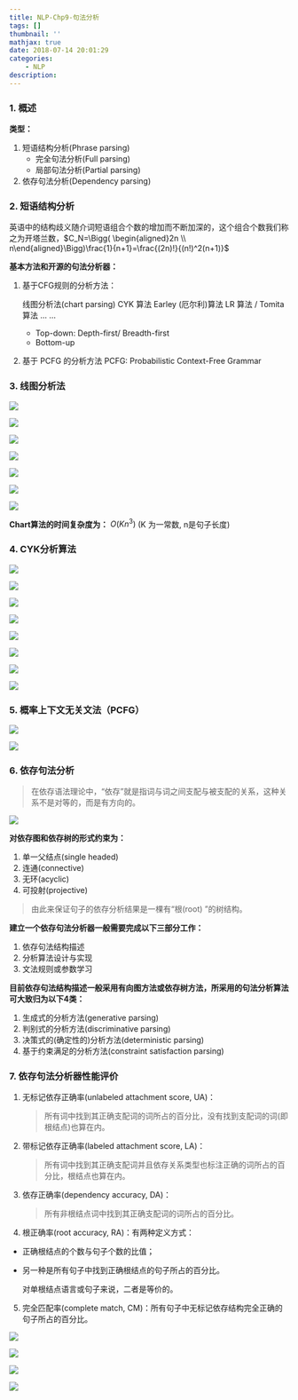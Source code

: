 ```yaml
---
title: NLP-Chp9-句法分析
tags: []
thumbnail: ''
mathjax: true
date: 2018-07-14 20:01:29
categories:
	- NLP
description:
---
```


### 1. 概述

**类型：**

1. 短语结构分析(Phrase parsing)
   - 完全句法分析(Full parsing)
   - 局部句法分析(Partial parsing)
2. 依存句法分析(Dependency parsing)

### 2. 短语结构分析

英语中的结构歧义随介词短语组合个数的增加而不断加深的，这个组合个数我们称之为开塔兰数，$C_N=\Bigg( \begin{aligned}2n \\ n\end{aligned}\Bigg)\frac{1}{n+1}=\frac{(2n)!}{(n!)^2(n+1)}$

**基本方法和开源的句法分析器：**

1. 基于CFG规则的分析方法：

   线图分析法(chart parsing) 
   CYK 算法
   Earley (厄尔利)算法
   LR 算法 / Tomita 算法 … …

   - Top-down: Depth-first/ Breadth-first
   - Bottom-up

2. 基于 PCFG 的分析方法 PCFG: Probabilistic Context-Free Grammar

### 3. 线图分析法

![](https://raw.githubusercontent.com/xmzzyo/img/master/backup/18-7-15/66788476.jpg)

![](https://raw.githubusercontent.com/xmzzyo/img/master/backup/18-7-15/32594558.jpg)

![](https://raw.githubusercontent.com/xmzzyo/img/master/backup/18-7-15/29679548.jpg)

![](https://raw.githubusercontent.com/xmzzyo/img/master/backup/18-7-15/77759849.jpg)

![](https://raw.githubusercontent.com/xmzzyo/img/master/backup/18-7-15/48133533.jpg)

![](https://raw.githubusercontent.com/xmzzyo/img/master/backup/18-7-15/57488942.jpg)

![](https://raw.githubusercontent.com/xmzzyo/img/master/backup/18-7-15/8184354.jpg)

**Chart算法的时间复杂度为：**
$O(Kn^3)$ (K 为一常数, n是句子长度)

### 4. CYK分析算法

![](https://raw.githubusercontent.com/xmzzyo/img/master/backup/18-7-15/46208169.jpg)

![](https://raw.githubusercontent.com/xmzzyo/img/master/backup/18-7-15/28024299.jpg)



![](https://raw.githubusercontent.com/xmzzyo/img/master/backup/18-7-15/79891438.jpg)

![](https://raw.githubusercontent.com/xmzzyo/img/master/backup/18-7-15/14010626.jpg)

![](https://raw.githubusercontent.com/xmzzyo/img/master/backup/18-7-15/77743394.jpg)

![](https://raw.githubusercontent.com/xmzzyo/img/master/backup/18-7-15/43168851.jpg)

![](https://raw.githubusercontent.com/xmzzyo/img/master/backup/18-7-15/57532977.jpg)

![](https://raw.githubusercontent.com/xmzzyo/img/master/backup/18-7-15/26327949.jpg)

### 5. 概率上下文无关文法（PCFG）

![](https://raw.githubusercontent.com/xmzzyo/img/master/backup/18-7-15/71881730.jpg)

![](https://raw.githubusercontent.com/xmzzyo/img/master/backup/18-7-15/10801535.jpg)

### 6. 依存句法分析

> 在依存语法理论中，“依存”就是指词与词之间支配与被支配的关系，这种关系不是对等的，而是有方向的。

![](https://raw.githubusercontent.com/xmzzyo/img/master/backup/18-7-16/31324242.jpg)

**对依存图和依存树的形式约束为：**

1. 单一父结点(single headed)
2. 连通(connective)
3. 无环(acyclic)
4. 可投射(projective)

> 由此来保证句子的依存分析结果是一棵有“根(root) ”的树结构。

**建立一个依存句法分析器一般需要完成以下三部分工作：**

1. 依存句法结构描述
2. 分析算法设计与实现
3. 文法规则或参数学习

**目前依存句法结构描述一般采用有向图方法或依存树方法，所采用的句法分析算法可大致归为以下4类：**

1. 生成式的分析方法(generative parsing)
2. 判别式的分析方法(discriminative parsing)
3. 决策式的(确定性的)分析方法(deterministic parsing)
4. 基于约束满足的分析方法(constraint satisfaction parsing) 

### 7. 依存句法分析器性能评价

1. 无标记依存正确率(unlabeled attachment score, UA)：

   > 所有词中找到其正确支配词的词所占的百分比，没有找到支配词的词(即根结点)也算在内。

2. 带标记依存正确率(labeled attachment score, LA)：

   > 所有词中找到其正确支配词并且依存关系类型也标注正确的词所占的百分比，根结点也算在内。

3. 依存正确率(dependency accuracy, DA)：

   > 所有非根结点词中找到其正确支配词的词所占的百分比。

4. 根正确率(root accuracy, RA)：有两种定义方式：

- 正确根结点的个数与句子个数的比值；

- 另一种是所有句子中找到正确根结点的句子所占的百分比。

  对单根结点语言或句子来说，二者是等价的。

5. 完全匹配率(complete match, CM)：所有句子中无标记依存结构完全正确的句子所占的百分比。

![](https://raw.githubusercontent.com/xmzzyo/img/master/backup/18-7-16/1559529.jpg)

![](https://raw.githubusercontent.com/xmzzyo/img/master/backup/18-7-16/67633229.jpg)

![](https://raw.githubusercontent.com/xmzzyo/img/master/backup/18-7-17/61531300.jpg)

![](https://raw.githubusercontent.com/xmzzyo/img/master/backup/18-7-17/95529832.jpg)

